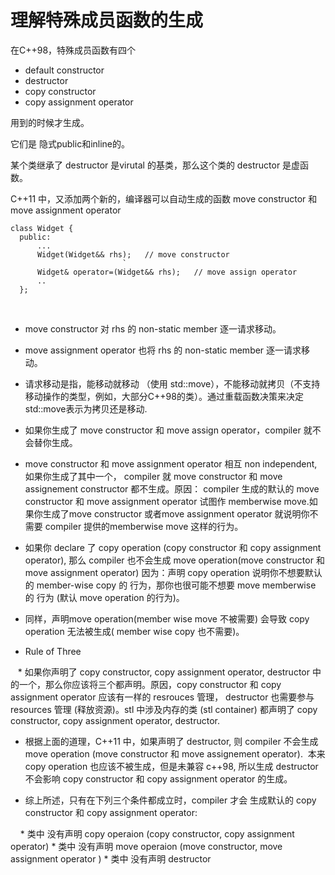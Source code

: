 # 理解特殊成员函数的生成 #

在C++98，特殊成员函数有四个

* default constructor
* destructor
* copy constructor
* copy assignment operator

用到的时候才生成。

它们是 隐式public和inline的。

某个类继承了 destructor 是virutal 的基类，那么这个类的 destructor 是虚函数。

C++11 中，又添加两个新的，编译器可以自动生成的函数 move constructor 和 move assignment operator

    class Widget {
      public:
          ...
          Widget(Widget&& rhs);   // move constructor
                             `
          Widget& operator=(Widget&& rhs);   // move assign operator
          ..
      };
      
* move constructor 对 rhs 的 non-static member 逐一请求移动。
* move assignment operator 也将 rhs 的 non-static member 逐一请求移动。

* 请求移动是指，能移动就移动 （使用 std::move），不能移动就拷贝（不支持移动操作的类型，例如，大部分C++98的类）。通过重载函数决策来决定std::move表示为拷贝还是移动.

* 如果你生成了 move constructor 和 move assign operator，compiler 就不会替你生成。 

* move constructor 和 move assignment operator 相互 non independent, 如果你生成了其中一个， compiler 就 move constructor 和 move assignement constructor 都不生成。原因： compiler 生成的默认的 move constructor 和 move assignment operator 试图作 memberwise move.如果你生成了move constructor 或者move assignment operator 就说明你不需要 compiler 提供的memberwise move 这样的行为。    

* 如果你 declare 了 copy operation (copy constructor 和 copy assignment operator), 那么 compiler 也不会生成 move operation(move constructor 和 move assignment operator) 因为：声明 copy operation 说明你不想要默认的 member-wise copy 的 行为，那你也很可能不想要 move memberwise 的 行为 (默认 move operation 的行为)。


* 同样，声明move operation(member wise move 不被需要) 会导致 copy operation 无法被生成( member wise copy 也不需要)。

* Rule of Three
    
    * 如果你声明了 copy constructor, copy assignment operator, destructor 中的一个，那么你应该将三个都声明。原因，copy constructor 和 copy assignment operator 应该有一样的 resrouces 管理， destructor 也需要参与 resources 管理 (释放资源)。stl 中涉及内存的类 (stl container) 都声明了 copy constructor, copy assignment operator, destructor.
    
* 根据上面的道理，C++11 中，如果声明了 destructor, 则 compiler 不会生成 move operation (move constructor 和 move assignement operator). 
  本来 copy operation 也应该不被生成，但是未兼容 c++98, 所以生成 destructor 不会影响 copy constructor 和 copy assignment operator 的生成。
 
* 综上所述，只有在下列三个条件都成立时，compiler 才会 生成默认的 copy constructor 和 copy assignment operator:
      
     * 类中 没有声明 copy operaion (copy constructor, copy assignment operator)
     * 类中 没有声明 move operaion (move constructor, move assignment operator )
     * 类中 没有声明 destructor
